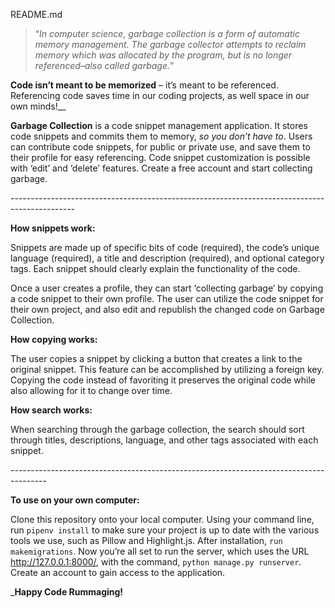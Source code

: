 README.md
> “_In computer science, garbage collection is a form of automatic memory management. The garbage collector attempts to reclaim memory which was allocated by the program, but is no longer referenced–also called garbage._”

__Code isn’t meant to be memorized__ – it’s meant to be referenced. Referencing code saves time in our coding projects, as well space in our own minds!__

__Garbage Collection__ is a code snippet management application. It stores code snippets and commits them to memory, _so you don’t have to_. Users can contribute code snippets, for public or private use, and save them to their profile for easy referencing. Code snippet customization is possible with ‘edit’ and ‘delete’ features. Create a free account and start collecting garbage.

\----------------------------------------------------------------------------------------------

__How snippets work:__

Snippets are made up of specific bits of code (required), the code’s unique language (required), a title and description (required), and optional category tags. Each snippet should clearly explain the functionality of the code.

Once a user creates a profile, they can start ‘collecting garbage’ by copying a code snippet to their own profile. The user can utilize the code snippet for their own project, and also edit and republish the changed code on Garbage Collection.

__How copying works:__

The user copies a snippet by clicking a button that creates a link to the original snippet. This feature can be accomplished by utilizing a foreign key. Copying the code instead of favoriting it preserves the original code while also allowing for it to change over time.

__How search works:__

When searching through the garbage collection, the search should sort through titles, descriptions, language, and other tags associated with each snippet.

\---------------------------------------------------------------------------------------
 
__To use on your own computer:__

Clone this repository onto your local computer. Using your command line, run `pipenv install` to make sure your project is up to date with the various tools we use, such as Pillow and Highlight.js. After installation, `run makemigrations`. Now you’re all set to run the server, which uses the URL <http://127.0.0.1:8000/>, with the command, `python manage.py runserver`. Create an account to gain access to the application.


___Happy Code Rummaging!__
